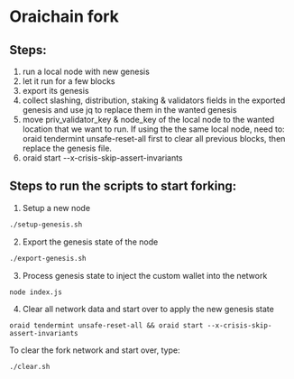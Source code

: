 # Oraichain fork

## Steps:

1. run a local node with new genesis
2. let it run for a few blocks
3. export its genesis
4. collect slashing, distribution, staking & validators fields in the exported genesis and use jq to replace them in the wanted genesis
5. move priv_validator_key & node_key of the local node to the wanted location that we want to run. If using the the same local node, need to: oraid tendermint unsafe-reset-all first to clear all previous blocks, then replace the genesis file.
6. oraid start --x-crisis-skip-assert-invariants

## Steps to run the scripts to start forking:

1. Setup a new node

```bash
./setup-genesis.sh
```

2. Export the genesis state of the node

```bash
./export-genesis.sh
```

3. Process genesis state to inject the custom wallet into the network

```bash
node index.js
```

4. Clear all network data and start over to apply the new genesis state

```
oraid tendermint unsafe-reset-all && oraid start --x-crisis-skip-assert-invariants
```

To clear the fork network and start over, type:

```bash
./clear.sh
```